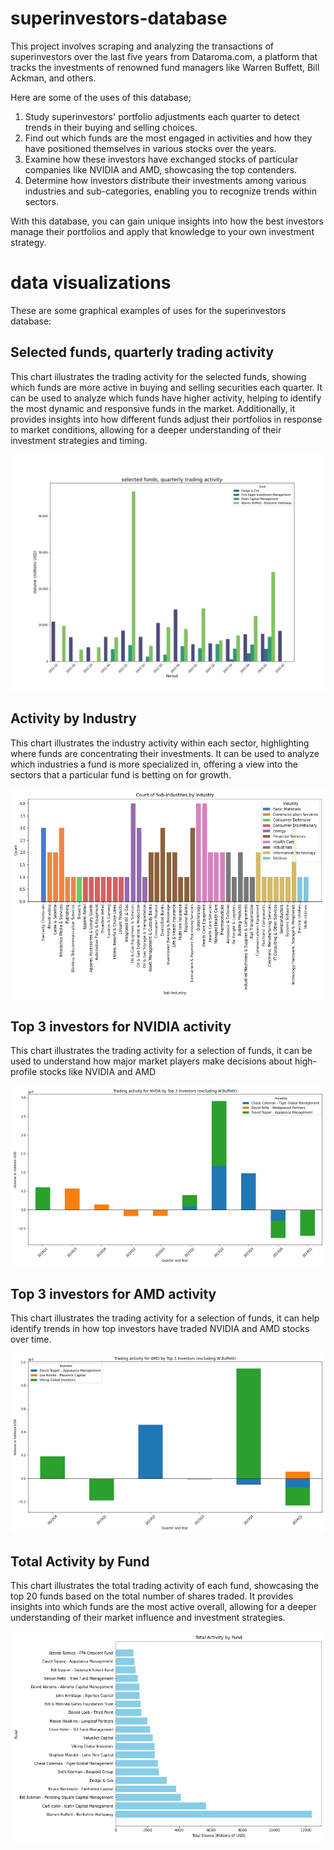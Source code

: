 # superinvestors-database
This project involves scraping and analyzing the transactions of superinvestors over the last five years from Dataroma.com, a platform that tracks the investments of renowned fund managers like Warren Buffett, Bill Ackman, and others.

Here are some of the uses of this database;
1. Study superinvestors' portfolio adjustments each quarter to detect trends in their buying and selling choices.
2. Find out which funds are the most engaged in activities and how they have positioned themselves in various stocks over the years.
3. Examine how these investors have exchanged stocks of particular companies like NVIDIA and AMD, showcasing the top contenders.
4. Determine how investors distribute their investments among various industries and sub-categories, enabling you to recognize trends within sectors.

With this database, you can gain unique insights into how the best investors manage their portfolios and apply that knowledge to your own investment strategy.

# data visualizations

These are some graphical examples of uses for the superinvestors database:

## Selected funds, quarterly trading activity 

This chart illustrates the trading activity for the selected funds, showing which funds are more active in buying and selling securities each quarter. It can be used to analyze which funds have higher activity, helping to identify the most dynamic and responsive funds in the market. Additionally, it provides insights into how different funds adjust their portfolios in response to market conditions, allowing for a deeper understanding of their investment strategies and timing.

![Quarterly trading activity](Trading_activity_by_fund.jpg)  

## Activity by Industry

This chart illustrates the industry activity within each sector, highlighting where funds are concentrating their investments. It can be used to analyze which industries a fund is more specialized in, offering a view into the sectors that a particular fund is betting on for growth.

![Activity by Industry](Sub-industries_by_industry.jpg)

## Top 3 investors for NVIDIA activity 

This chart illustrates the trading activity for a selection of funds, it can be used to understand how major market players make decisions about high-profile stocks like NVIDIA and AMD

![Trading activity NVIDIA](activity_by_symbol_NVDA.jpg)  

## Top 3 investors for AMD activity 

This chart illustrates the trading activity for a selection of funds, it can help identify trends in how top investors have traded NVIDIA and AMD stocks over time.

![Trading activity AMD](activity_by_symbol_AMD.jpg)  

## Total Activity by Fund

This chart illustrates the total trading activity of each fund, showcasing the top 20 funds based on the total number of shares traded. It provides insights into which funds are the most active overall, allowing for a deeper understanding of their market influence and investment strategies.

![Total Activity by Fund](activity_by_fund.jpg)




